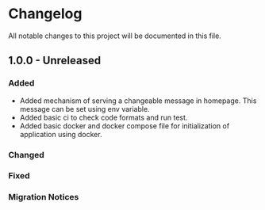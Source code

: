 # Changelog

All notable changes to this project will be documented in this file.

## 1.0.0 - Unreleased

### Added

- Added mechanism of serving a changeable message in homepage. This message can be set using env
  variable.
- Added basic ci to check code formats and run test.
- Added basic docker and docker compose file for initialization of application using docker.

### Changed

### Fixed

### Migration Notices
